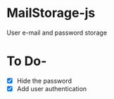 # MailStorage-js
User e-mail and password storage
# To Do-
- [x] Hide the password
- [x] Add user authentication
